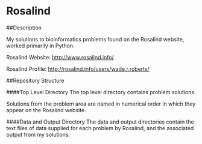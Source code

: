 # Rosalind

##Description

My solutions to bioinformatics problems found on the Rosalind website, worked primarily in Python.


Rosalind Website: http://www.rosalind.info/

Rosalind Profile: http://rosalind.info/users/wade.r.roberts/

##Repository Structure

####Top Level Directory
The top level directory contains problem solutions.

Solutions from the problem area are named in numerical order in which they appear on the Rosalind website.

####Data and Output Directory
The data and output directories contain the text files of data supplied for each problem by Rosalind, and the associated output from my solutions.
